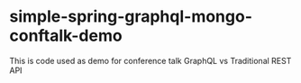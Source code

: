 # simple-spring-graphql-mongo-conftalk-demo
This is code used as demo for conference talk GraphQL vs Traditional REST API

